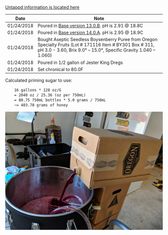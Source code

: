 [Untappd information is located here](https://untappd.com/b/hamzy-homebrew-boysenberry-sour-bs1/2492220)

Date | Note
--- | ---
01/24/2018 | Poured in [Base version 13.0.B](https://github.com/hamzy/AndromedaBrewery/tree/master/SourBeers/SaisonBase/v13). pH is 2.91 @ 18.8C
01/24/2018 | Poured in [Base version 14.0.A](https://github.com/hamzy/AndromedaBrewery/tree/master/SourBeers/SaisonBase/v14). pH is 2.95 @ 18.9C
01/24/2018 | Bought Aseptic Seedless Boysenberry Puree from Oregon Specialty Fruits (Lot # 171116 Item # BY301 Box # 311, pH 3.0 - 3.60, Brix 9.0° – 15.0°, Specific Gravity 1.040 – 1.060)
01/24/2018 | Poured in 1/2 gallon of Jester King Dregs
01/24/2018 | Set chronical to 80.0F

Calculated priming sugar to use:
```
    16 gallons * 128 oz/G
    = 2048 oz / 25.36 (oz per 750mL)
    = 80.75 750mL bottles * 5.0 grams / 750mL
    ~= 403.78 grams of honey
```

![Image of Boysenberry box](IMG_20180124_152918.jpg)
